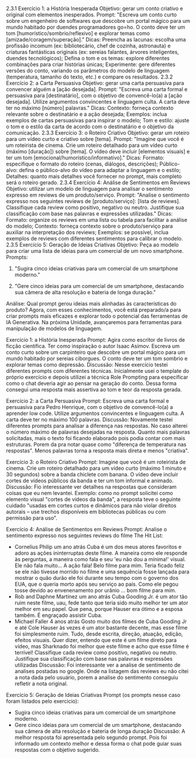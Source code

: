 2.3.1 Exercício 1: a História Inesperada
Objetivo: gerar um conto criativo e original com elementos inesperados.
Prompt: "Escreva um conto curto sobre um engenheiro de softwares que descobre um portal mágico para um mundo habitado por duendes programadores go=ho. O conto deve ter um tom [humorístico/sombrio/reflexivo] e explorar temas como [amizade/coragem/superação]."
Dicas:
Preencha as lacunas: escolha uma profissão incomum (ex: bibliotecário, chef de cozinha, astronauta) e criaturas fantásticas originais (ex: sereias falantes, árvores inteligentes, duendes tecnológicos);
Defina o tom e os temas: explore diferentes combinações para criar histórias únicas;
Experimente: gere diferentes versões do conto, variando os parâmetros do modelo de linguagem (temperatura, tamanho do texto, etc.) e compare os resultados.
2.3.2 Exercício 2: a Carta Persuasiva
Objetivo: gerar uma carta persuasiva para convencer alguém a [ação desejada].
Prompt: "Escreva uma carta formal e persuasiva para [destinatário], com o objetivo de convencê-lo(a) a [ação desejada]. Utilize argumentos convincentes e linguagem culta. A carta deve ter no máximo [número] palavras."
Dicas:
Contexto: forneça contexto relevante sobre o destinatário e a ação desejada;
Exemplos: inclua exemplos de cartas persuasivas para inspirar o modelo;
Tom e estilo: ajuste o tom e o estilo da carta de acordo com o destinatário e o objetivo da comunicação.
2.3.3 Exercício 3: o Roteiro Criativo
Objetivo: gerar um roteiro para um vídeo curto e criativo sobre [tema].
Prompt: "Imagine que você é um roteirista de cinema. Crie um roteiro detalhado para um vídeo curto (máximo [duração]) sobre [tema]. O vídeo deve incluir [elementos visuais] e ter um tom [emocional/humorístico/informativo]."
Dicas:
Formato: especifique o formato do roteiro (cenas, diálogos, descrições);
Público-alvo: defina o público-alvo do vídeo para adaptar a linguagem e o estilo;
Detalhes: quanto mais detalhes você fornecer no prompt, mais completo será o roteiro gerado.
2.3.4 Exercício 4: Análise de Sentimentos em Reviews
Objetivo: utilizar um modelo de linguagem para analisar o sentimento expresso em reviews de um produto/serviço.
Prompt: "Analise o sentimento expresso nos seguintes reviews de [produto/serviço]: [lista de reviews]. Classifique cada review como positivo, negativo ou neutro. Justifique sua classificação com base nas palavras e expressões utilizadas."
Dicas:
Formato: organize os reviews em uma lista ou tabela para facilitar a análise do modelo;
Contexto: forneça contexto sobre o produto/serviço para auxiliar na interpretação dos reviews;
Exemplos: se possível, inclua exemplos de reviews com diferentes sentimentos para calibrar o modelo.
2.3.5 Exercício 5: Geração de Ideias Criativas
Objetivo: Peça ao modelo para criar uma lista de ideias para um comercial de um novo smartphone.
Prompts:
1) "Sugira cinco ideias criativas para um comercial de um smartphone moderno."

2) "Gere cinco ideias para um comercial de um smartphone, destacando sua câmera de alta resolução e bateria de longa duração."

Análise: Qual prompt gerou ideias mais alinhadas às características do produto?
Agora, com esses conhecimentos, você está preparado/a para criar prompts mais eficazes e explorar todo o potencial das ferramentas de IA Generativa. Na próxima Unidade, avançaremos para ferramentas para manipulação de modelos de linguagem.



Exercício 1: a História Inesperada
Prompt: Agira como escritor de livros de ficção cientifica.
Ter como inspiração o autor Isaac Asimov.
Escreva um conto curto sobre um carpinteiro que descobre um portal mágico para um mundo habitado por sereias ciborgues. O conto deve ter um tom sombrio e explorar temas como depressão.
Discussão: Nesse exercício testei diferentes prompts com diferentes técnicas. Inicialmente usei o template do próprio exercício e depois utilizei a técnica Role Prompting para especificar como o chat deveria agir ao pensar na geração do conto. Dessa forma consegui uma resposta mais assertiva ao tom e teor da resposta gerada.

Exercício 2: a Carta Persuasiva
Prompt: Escreva uma carta formal e persuasiva para Pedro Henrique, com o objetivo de convencê-lo(a) a aprender low code. Utilize argumentos convincentes e linguagem culta. A carta deve ter no máximo 100 palavras.
Discussão: Novamente testei diferentes prompts para analisar a diferença nas respostas. No caso alterei o número máximo de palavras desejadas na resposta. Quanto mais palavras solicitadas, mais o texto foi ficando elaborado pois podia contar com mais estruturas. Porem da pra notar quase como "diferença de temperatura nas respostas". Menos palavras torna a resposta mais direta e menos "criativa".

Exercício 3: o Roteiro Criativo
Prompt: Imagine que você é um roteirista de cinema. Crie um roteiro detalhado para um vídeo curto (máximo 1 minuto e 30 segundos) sobre a banda chiclete com banana. O vídeo deve incluir cortes de vídeos públicos da banda e ter um tom informal e animado.
Discussão: Fio interessante ver detalhes na respostas que consideram coisas que eu nem levantei. Exemplo: como no prompt solicitei como elemento visual "cortes de vídeos da banda", a resposta teve o seguinte cuidado "usadas em cortes curtos e dinâmicos para não violar direitos autorais – use trechos disponíveis em bibliotecas públicas ou com permissão para uso".

Exercício 4: Análise de Sentimentos em Reviews
Prompt: Analise o sentimento expresso nos seguintes reviews do filme The Hit List:
- Cornelius Philip
um ano atrás
Cuba é um dos meus atores favoritos e adoro as ações ininterruptas deste filme. A maneira como ele responde às perguntas, a maneira como fala e seu 'eu não dou a mínima!' visual. Ele não fala muito... A ação fala! Belo filme para mim. Teria ficado feliz se ele não tivesse morrido no filme e uma sequência fosse lançada para mostrar o quão durão ele foi durante seu tempo com o governo dos EUA, que o queria morto após seu serviço ao país. Como ele pegou tosse devido ao envenenamento por urânio ... bom filme para mim.
- Rob and Daphne Martinez
um ano atrás
Cuba Gooding Jr. é um ator tão ruim neste filme, uau, fede tanto que teria sido muito melhor ter um ator melhor em seu papel. Que pena, porque Hauser era ótimo e a esposa também. É engraçado assistir Cuba.
- Michael Faller
4 anos atrás
Gosto muito dos filmes de Cuba Gooding Jr e até Cole Hauser às vezes é um ator bastante decente, mas esse filme foi simplesmente ruim. Tudo, desde escrita, direção, atuação, edição, efeitos visuais. Quer dizer, entendo que este é um filme direto para vídeo, mas Sharknado foi melhor que este filme e acho que esse filme é terrível!
Classifique cada review como positivo, negativo ou neutro. Justifique sua classificação com base nas palavras e expressões utilizadas
Discussão: Foi interessante ver a analise de sentimento de analises postadas no google. Onde na listagem das reviews eu não citei a nota dada pelo usuário, porem a analise do sentimento conseguiu refletir a nota original.

Exercício 5: Geração de Ideias Criativas
Prompt (os prompts nesse caso foram listados pelo exercicio):
- Sugira cinco ideias criativas para um comercial de um smartphone moderno.
- Gere cinco ideias para um comercial de um smartphone, destacando sua câmera de alta resolução e bateria de longa duração
Discussão: A melhor resposta foi apresentada pelo segundo prompt. Pois foi informado um contexto melhor e dessa forma o chat pode guiar suas respostas com o objetivo sugerido.